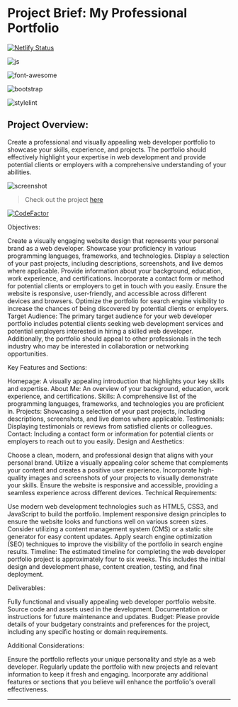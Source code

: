 # Project Brief: My Professional Portfolio

[![Netlify Status](https://api.netlify.com/api/v1/badges/448b924b-14d4-4cef-864c-6bf4b981ccb3/deploy-status)](https://app.netlify.com/sites/linds-portfolio/deploys)

![js](https://camo.githubusercontent.com/3aaee8bf7885dcf0cea8a5647c4514b7d800b1a730d38bce7dadf6bff883378d/68747470733a2f2f696d672e736869656c64732e696f2f7374617469632f76313f7374796c653d666f722d7468652d6261646765266d6573736167653d4a61766153637269707426636f6c6f723d323232323232266c6f676f3d4a617661536372697074266c6f676f436f6c6f723d463744463145266c6162656c3d)

![font-awesome](https://camo.githubusercontent.com/75ddce514d1531301dd02977fe246e648ad6ba6d1d62e7b494557c71aae1af69/68747470733a2f2f696d672e736869656c64732e696f2f7374617469632f76313f7374796c653d666f722d7468652d6261646765266d6573736167653d466f6e742b417765736f6d6526636f6c6f723d353238444437266c6f676f3d466f6e742b417765736f6d65266c6f676f436f6c6f723d464646464646266c6162656c3d)

![bootstrap](https://camo.githubusercontent.com/8d0e8bf4a315e73ce23e6d5e3193279d53d066717f7f806d7af7305d9334e7cb/68747470733a2f2f696d672e736869656c64732e696f2f7374617469632f76313f7374796c653d666f722d7468652d6261646765266d6573736167653d426f6f74737472617026636f6c6f723d373935324233266c6f676f3d426f6f747374726170266c6f676f436f6c6f723d464646464646266c6162656c3d)

![stylelint](https://img.shields.io/badge/stylelint-000?style=for-the-badge&logo=stylelint&logoColor=white)

## Project Overview:
Create a professional and visually appealing web developer portfolio to showcase your skills, experience, and projects. The portfolio should effectively highlight your expertise in web development and provide potential clients or employers with a comprehensive understanding of your abilities.

![screenshot](https://res.cloudinary.com/codelikeagirl29/image/upload/v1687957114/projects/lindseyk_kua45j.png)

> Check out the project [here](https://modern-cv-resume.netlify.app/)

[![CodeFactor](https://www.codefactor.io/repository/github/codelikeagirl29/my--portfolio/badge)](https://www.codefactor.io/repository/github/codelikeagirl29/my--portfolio)

Objectives:

Create a visually engaging website design that represents your personal brand as a web developer.
Showcase your proficiency in various programming languages, frameworks, and technologies.
Display a selection of your past projects, including descriptions, screenshots, and live demos where applicable.
Provide information about your background, education, work experience, and certifications.
Incorporate a contact form or method for potential clients or employers to get in touch with you easily.
Ensure the website is responsive, user-friendly, and accessible across different devices and browsers.
Optimize the portfolio for search engine visibility to increase the chances of being discovered by potential clients or employers.
Target Audience:
The primary target audience for your web developer portfolio includes potential clients seeking web development services and potential employers interested in hiring a skilled web developer. Additionally, the portfolio should appeal to other professionals in the tech industry who may be interested in collaboration or networking opportunities.

Key Features and Sections:

Homepage: A visually appealing introduction that highlights your key skills and expertise.
About Me: An overview of your background, education, work experience, and certifications.
Skills: A comprehensive list of the programming languages, frameworks, and technologies you are proficient in.
Projects: Showcasing a selection of your past projects, including descriptions, screenshots, and live demos where applicable.
Testimonials: Displaying testimonials or reviews from satisfied clients or colleagues.
Contact: Including a contact form or information for potential clients or employers to reach out to you easily.
Design and Aesthetics:

Choose a clean, modern, and professional design that aligns with your personal brand.
Utilize a visually appealing color scheme that complements your content and creates a positive user experience.
Incorporate high-quality images and screenshots of your projects to visually demonstrate your skills.
Ensure the website is responsive and accessible, providing a seamless experience across different devices.
Technical Requirements:

Use modern web development technologies such as HTML5, CSS3, and JavaScript to build the portfolio.
Implement responsive design principles to ensure the website looks and functions well on various screen sizes.
Consider utilizing a content management system (CMS) or a static site generator for easy content updates.
Apply search engine optimization (SEO) techniques to improve the visibility of the portfolio in search engine results.
Timeline:
The estimated timeline for completing the web developer portfolio project is approximately four to six weeks. This includes the initial design and development phase, content creation, testing, and final deployment.

Deliverables:

Fully functional and visually appealing web developer portfolio website.
Source code and assets used in the development.
Documentation or instructions for future maintenance and updates.
Budget:
Please provide details of your budgetary constraints and preferences for the project, including any specific hosting or domain requirements.

Additional Considerations:

Ensure the portfolio reflects your unique personality and style as a web developer.
Regularly update the portfolio with new projects and relevant information to keep it fresh and engaging.
Incorporate any additional features or sections that you believe will enhance the portfolio's overall effectiveness.

---

